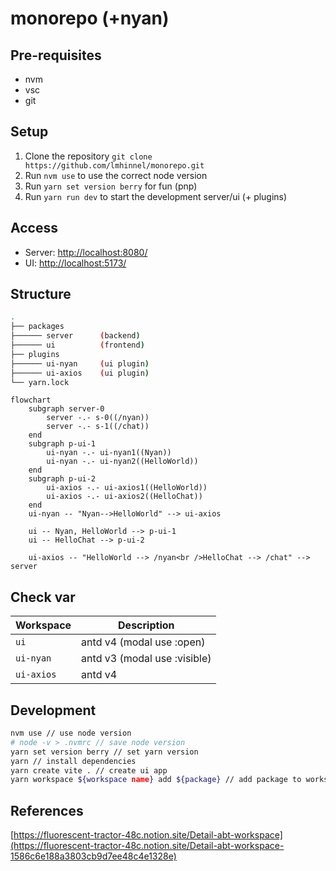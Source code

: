 # monorepo (+nyan)

## Pre-requisites

- nvm
- vsc
- git

## Setup

1. Clone the repository `git clone https://github.com/lmhinnel/monorepo.git`
2. Run `nvm use` to use the correct node version
3. Run `yarn set version berry` for fun (pnp)
4. Run `yarn run dev` to start the development server/ui (+ plugins)

## Access

- Server:   [http://localhost:8080/](http://localhost:8080/)
- UI:       [http://localhost:5173/](http://localhost:5173/)

## Structure
```bash
.
├── packages
├────── server      (backend)
├────── ui          (frontend)
├── plugins
├────── ui-nyan     (ui plugin)
├────── ui-axios    (ui plugin)
└── yarn.lock
```

```mermaid
flowchart
    subgraph server-0
        server -.- s-0((/nyan))
        server -.- s-1((/chat))
    end
    subgraph p-ui-1
        ui-nyan -.- ui-nyan1((Nyan))
        ui-nyan -.- ui-nyan2((HelloWorld))
    end
    subgraph p-ui-2
        ui-axios -.- ui-axios1((HelloWorld))
        ui-axios -.- ui-axios2((HelloChat))
    end
    ui-nyan -- "Nyan-->HelloWorld" --> ui-axios

    ui -- Nyan, HelloWorld --> p-ui-1
    ui -- HelloChat --> p-ui-2

    ui-axios -- "HelloWorld --> /nyan<br />HelloChat --> /chat" --> server
```

## Check var

| Workspace  | Description                  |
| ---------- | ---------------------------- |
| `ui`       | antd v4 (modal use :open)    |
| `ui-nyan`  | antd v3 (modal use :visible) |
| `ui-axios` | antd v4                      |

## Development

```bash
nvm use // use node version
# node -v > .nvmrc // save node version
yarn set version berry // set yarn version
yarn // install dependencies
yarn create vite . // create ui app
yarn workspace ${workspace name} add ${package} // add package to workspace
```

## References

[https://fluorescent-tractor-48c.notion.site/Detail-abt-workspace](https://fluorescent-tractor-48c.notion.site/Detail-abt-workspace-1586c6e188a3803cb9d7ee48c4e1328e)
